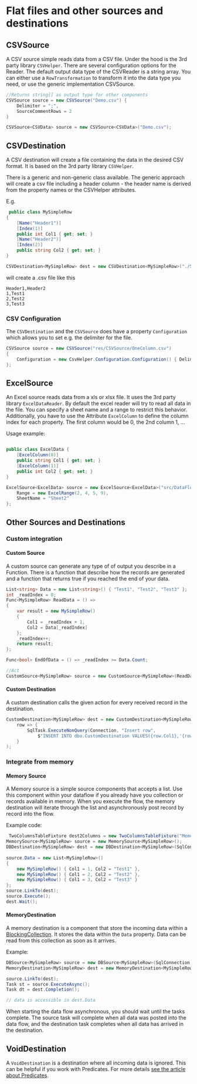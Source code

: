 ﻿# Flat files and other sources and destinations

## CSVSource

A CSV source simple reads data from a CSV file. Under the hood is the 3rd party library `CSVHelper`. There are several configuration options for the Reader. 
The default output data type of the CSVReader is a string array. You can either use a `RowTransformation` to transform it into the data type you need, or use
the generic implementation CSVSource.

```C#
//Returns string[] as output type for other components
CSVSource source = new CSVSource("Demo.csv") {
    Delimiter = ";",
    SourceCommentRows = 2
}
```

```C#
CSVSource<CSVData> source = new CSVSource<CSVData>("Demo.csv");
```

## CSVDestination

A CSV destination will create a file containing the data in the desired CSV format. It is based on the 3rd party library `CSVHelper`.

There is a generic and non-generic class available. The generic approach will create a csv file including a header column - the header name is derived 
from the property names or the CSVHelper attributes.

E.g.

```C#
 public class MySimpleRow
{    
    [Name("Header1")]
    [Index(1)]
    public int Col1 { get; set; }
    [Name("Header2")]
    [Index(2)]
    public string Col2 { get; set; }
}

CSVDestination<MySimpleRow> dest = new CSVDestination<MySimpleRow>("./SimpleWithObject.csv");
```

will create a .csv file like this

```
Header1,Header2
1,Test1
2,Test2
3,Test3
```

### CSV Configuration

The `CSVDestination` and the `CSVSource` does have a property `Configuration` which allows you to set e.g. the delimiter for the file. 

```C#
CSVSource source = new CSVSource("res/CSVSource/OneColumn.csv")
{
    Configuration = new CsvHelper.Configuration.Configuration() { Delimiter = ";" }
};
```


## ExcelSource

An Excel source reads data from a xls or xlsx file. It uses the 3rd party library `ExcelDataReader`. 
By default the excel reader will try to read all data in the file. You can specify a sheet name and a range 
to restrict this behavior. Additionally, you have to use the Attribute `ExcelColumn` to define the column index
for each property. The first column would be 0, the 2nd column 1, ...

Usage example:

```C#

public class ExcelData {
    [ExcelColumn(0)]
    public string Col1 { get; set; }
    [ExcelColumn(1)]
    public int Col2 { get; set; }
}

ExcelSource<ExcelData> source = new ExcelSource<ExcelData>("src/DataFlow/ExcelDataFile.xlsx") {
    Range = new ExcelRange(2, 4, 5, 9),
    SheetName = "Sheet2"
};
```


## Other Sources and Destinations

### Custom integration

#### Custom Source

A custom source can generate any type of of output you describe in a Function. There is a function that describe how the records
are generated and a function that returns true if you reached the end of your data. 

```C#
List<string> Data = new List<string>() { "Test1", "Test2", "Test3" };
int _readIndex = 0;
Func<MySimpleRow> ReadData = () =>
{
    var result = new MySimpleRow()
    {
        Col1 = _readIndex + 1,
        Col2 = Data[_readIndex]
    };
    _readIndex++;
    return result;
};

Func<bool> EndOfData = () => _readIndex >= Data.Count;

//Act
CustomSource<MySimpleRow> source = new CustomSource<MySimpleRow>(ReadData, EndOfData);
```

#### Custom Destination

A custom destination calls the given action for every received record in the destination.

```C#
CustomDestination<MySimpleRow> dest = new CustomDestination<MySimpleRow>(
    row => {
        SqlTask.ExecuteNonQuery(Connection, "Insert row",
            $"INSERT INTO dbo.CustomDestination VALUES({row.Col1},'{row.Col2}')");
    }
);
```

### Integrate from memory

#### Memory Source

A Memory source is a simple source components that accepts a list. Use this component
within your dataflow if you already have you collection or records available in memory.
When you execute the flow, the memory destination will iterate through the list and 
asynchronously post record by record into the flow.

Example code:

```C#
 TwoColumnsTableFixture dest2Columns = new TwoColumnsTableFixture("MemoryDestination");
MemorySource<MySimpleRow> source = new MemorySource<MySimpleRow>();
DBDestination<MySimpleRow> dest = new DBDestination<MySimpleRow>(SqlConnection, "MemoryDestination");
       
source.Data = new List<MySimpleRow>()
{
    new MySimpleRow() { Col1 = 1, Col2 = "Test1" },
    new MySimpleRow() { Col1 = 2, Col2 = "Test2" },
    new MySimpleRow() { Col1 = 3, Col2 = "Test3" }
};
source.LinkTo(dest);
source.Execute();
dest.Wait();
```

#### MemoryDestination

A memory destination is a component that store the incoming data within a [BlockingCollection](https://docs.microsoft.com/de-de/dotnet/api/system.collections.concurrent.blockingcollection-1?view=netframework-4.8).
It stores the data within the `Data` property.
Data can be read from this collection as soon as it arrives. 

Example:

```C#
DBSource<MySimpleRow> source = new DBSource<MySimpleRow>(SqlConnection, "MemoryDestinationSource");
MemoryDestination<MySimpleRow> dest = new MemoryDestination<MySimpleRow>();

source.LinkTo(dest);
Task st = source.ExecuteAsync();
Task dt = dest.Completion();

// data is accessible in dest.Data
```

When starting the data flow asynchronous, you should wait until the tasks complete. The source task will complete when 
all data was posted into the data flow, and the destination task completes when all data has arrived in the destination. 

## VoidDestination

A `VoidDestination` is a destination where all incoming data is ignored. This can be helpful if you work with Predicates.
For more details [see the article about Predicates](dataflow_linking_execution.md). 